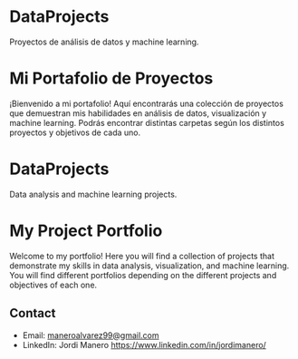 # DataProjects
Proyectos de análisis de datos y machine learning.
# Mi Portafolio de Proyectos
¡Bienvenido a mi portafolio! Aquí encontrarás una colección de proyectos que demuestran mis habilidades en análisis de datos, visualización y machine learning.
Podrás encontrar distintas carpetas según los distintos proyectos y objetivos de cada uno.

# DataProjects
Data analysis and machine learning projects.
# My Project Portfolio
Welcome to my portfolio! Here you will find a collection of projects that demonstrate my skills in data analysis, visualization, and machine learning.
You will find different portfolios depending on the different projects and objectives of each one.

## Contact
- Email: maneroalvarez99@gmail.com
- LinkedIn: Jordi Manero https://www.linkedin.com/in/jordimanero/ 

